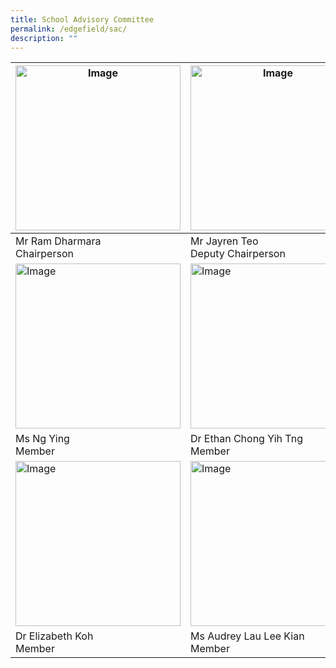 ```yaml
---
title: School Advisory Committee
permalink: /edgefield/sac/
description: ""
---
```

<table>
<thead>
  <tr>
    <th><img height="264" width="264" alt="Image" src="https://www.edgefieldsec.moe.edu.sg/images/sac%20chairperson.png"></th>
    <th><img height="264" width="264" alt="Image" src="https://www.edgefieldsec.moe.edu.sg/images/sac%20depchair.png"></th>
    <th><img height="264" width="264" alt="Image" src="https://www.edgefieldsec.moe.edu.sg/images/mr-lee.png"></th>
  </tr>
</thead>
<tbody>
  <tr>
    <td>Mr Ram Dharmara<br>Chairperson</td>
    <td>Mr Jayren Teo<br>Deputy Chairperson</td>
    <td>Mr Lee Peck Ping<br>Secretary</td>
  </tr>
  <tr>
    <td><img height="264" width="264" alt="Image" src="https://www.edgefieldsec.moe.edu.sg/images/sac-m1.png"></td>
    <td><img height="264" width="264" alt="Image" src="https://www.edgefieldsec.moe.edu.sg/images/sac-m2.png"></td>
    <td><img height="264" width="264" alt="Image" src="https://www.edgefieldsec.moe.edu.sg/images/sac-m3.png"></td>
  </tr>
  <tr>
    <td>Ms Ng Ying<br>Member</td>
    <td>Dr Ethan Chong Yih Tng<br>Member</td>
    <td>Dr Trivina Kang<br>Member</td>
  </tr>
  <tr>
    <td><img height="264" width="264" alt="Image" src="https://www.edgefieldsec.moe.edu.sg/images/sac-m4.png"></td>
    <td><img height="264" width="264" alt="Image" src="https://www.edgefieldsec.moe.edu.sg/images/sac-m5.png"></td>
    <td> </td>
  </tr>
  <tr>
    <td>Dr Elizabeth Koh<br>Member</td>
    <td>Ms Audrey Lau Lee Kian<br>Member</td>
    <td> </td>
  </tr>
</tbody>
</table>